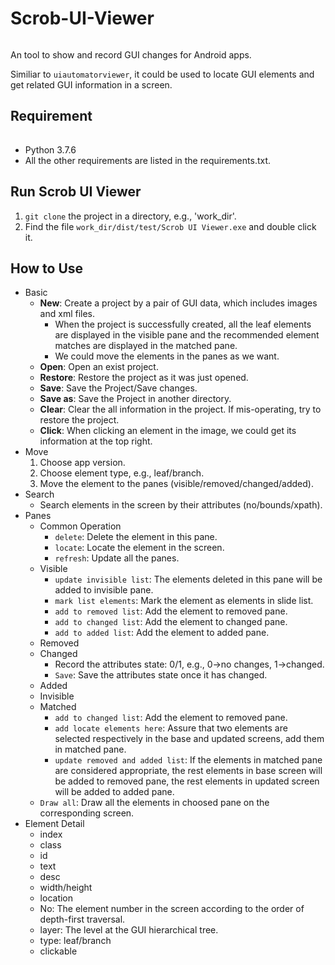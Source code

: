 # Scrob-UI-Viewer

######
An tool to show and record GUI changes for Android apps.

Similiar to `uiautomatorviewer`, it could be used to locate GUI elements and get related GUI information in a screen.

## Requirement

######
* Python 3.7.6
* All the other requirements are listed in the requirements.txt.

## Run Scrob UI Viewer
1. `git clone` the project in a directory, e.g., 'work_dir'.
2. Find the file  `work_dir/dist/test/Scrob UI Viewer.exe` and double click it.

## How to Use
* Basic 
  * **New**: Create a project by a pair of GUI data, which includes images and xml files.
    * When the project is successfully created, all the leaf elements are displayed in the visible pane and the recommended element matches are displayed in the matched pane.
    * We could move the elements in the panes as we want.
  * **Open**: Open an exist project.
  * **Restore**: Restore the project as it was just opened.
  * **Save**: Save the Project/Save changes.
  * **Save as**: Save the Project in another directory.
  * **Clear**: Clear the all information in the project. If mis-operating, try to restore the project.
  * **Click**: When clicking an element in the image, we could get its information at the top right.
* Move
  1. Choose app version.
  2. Choose element type, e.g., leaf/branch.
  3. Move the element to the panes (visible/removed/changed/added).
* Search
  * Search elements in the screen by their attributes (no/bounds/xpath).
* Panes
  * Common Operation
     * `delete`: Delete the element in this pane.
     * `locate`: Locate the element in the screen.
     * `refresh`: Update all the panes.
  * Visible 
    * `update invisible list`: The elements deleted in this pane will be added to invisible pane.
    * `mark list elements`: Mark the element as elements in slide list.
    * `add to removed list`: Add the element to removed pane.
    * `add to changed list`: Add the element to changed pane.
    * `add to added list`: Add the element to added pane.
  * Removed
  * Changed
    * Record the attributes state: 0/1, e.g., 0->no changes, 1->changed.
    * `Save`: Save the attributes state once it has changed.
  * Added
  * Invisible
  * Matched
    * `add to changed list`: Add the element to removed pane.
    * `add locate elements here`: Assure that two elements are selected respectively in the base and updated screens, add them in matched pane.
    * `update removed and added list`: If the elements in matched pane are considered appropriate, the rest elements in base screen will be added to removed pane, the rest elements in updated screen will be added to added pane.
  * `Draw all`: Draw all the elements in choosed pane on the corresponding screen.
* Element Detail
  * index
  * class
  * id
  * text
  * desc
  * width/height
  * location
  * No: The element number in the screen according to the order of depth-first traversal.
  * layer: The level at the GUI hierarchical tree.
  * type: leaf/branch
  * clickable
